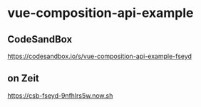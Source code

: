 # vue-composition-api-example

## CodeSandBox

https://codesandbox.io/s/vue-composition-api-example-fseyd

## on Zeit

https://csb-fseyd-9nfhlrs5w.now.sh
